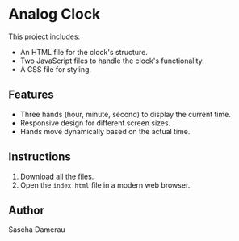 # Analog Clock
This project includes:
- An HTML file for the clock's structure.
- Two JavaScript files to handle the clock's functionality.
- A CSS file for styling.

## Features
- Three hands (hour, minute, second) to display the current time.
- Responsive design for different screen sizes.
- Hands move dynamically based on the actual time.

## Instructions
1. Download all the files.
2. Open the `index.html` file in a modern web browser.

## Author
Sascha Damerau
